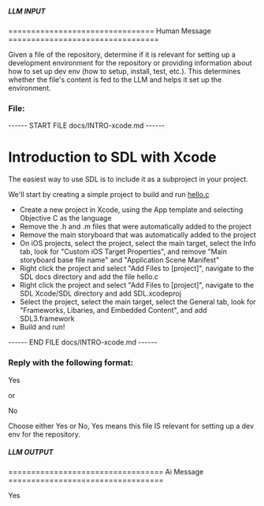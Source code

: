 ##### LLM INPUT #####
================================ Human Message =================================

Given a file of the repository, determine if it is relevant for setting up a development environment for the repository or providing information about how to set up dev env (how to setup, install, test, etc.). This determines whether the file's content is fed to the LLM and helps it set up the environment.

### File:
------ START FILE docs/INTRO-xcode.md ------

# Introduction to SDL with Xcode

The easiest way to use SDL is to include it as a subproject in your project.

We'll start by creating a simple project to build and run [hello.c](hello.c)

- Create a new project in Xcode, using the App template and selecting Objective C as the language
- Remove the .h and .m files that were automatically added to the project
- Remove the main storyboard that was automatically added to the project
- On iOS projects, select the project, select the main target, select the Info tab, look for "Custom iOS Target Properties", and remove "Main storyboard base file name" and "Application Scene Manifest"
- Right click the project and select "Add Files to [project]", navigate to the SDL docs directory and add the file hello.c
- Right click the project and select "Add Files to [project]", navigate to the SDL Xcode/SDL directory and add SDL.xcodeproj
- Select the project, select the main target, select the General tab, look for "Frameworks, Libaries, and Embedded Content", and add SDL3.framework
- Build and run!


------ END FILE docs/INTRO-xcode.md ------

### Reply with the following format:

<rel>Yes</rel>

or

<rel>No</rel>

Choose either Yes or No, Yes means this file IS relevant for setting up a dev env for the repository.

##### LLM OUTPUT #####
================================== Ai Message ==================================

<rel>Yes</rel>